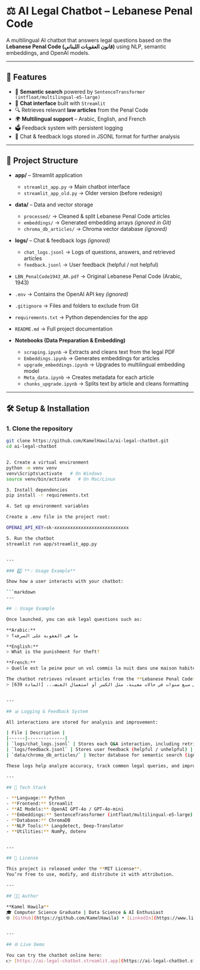 # ⚖️ AI Legal Chatbot – Lebanese Penal Code

A multilingual AI chatbot that answers legal questions based on the **Lebanese Penal Code (قانون العقوبات اللبناني)** using NLP, semantic embeddings, and OpenAI models.

---

## 🚀 Features
- 🧠 **Semantic search** powered by `SentenceTransformer (intfloat/multilingual-e5-large)`
- 💬 **Chat interface** built with `Streamlit`
- 🔍 Retrieves relevant **law articles** from the Penal Code
- 🌍 **Multilingual support** – Arabic, English, and French
- 🗳️ Feedback system with persistent logging
- 🧾 Chat & feedback logs stored in JSONL format for further analysis

---

## 🧩 Project Structure

- **app/** – Streamlit application  
  - `streamlit_app.py` → Main chatbot interface  
  - `streamlit_app_old.py` → Older version (before redesign)

- **data/** – Data and vector storage  
  - `processed/` → Cleaned & split Lebanese Penal Code articles  
  - `embeddings/` → Generated embedding arrays *(ignored in Git)*  
  - `chroma_db_articles/` → Chroma vector database *(ignored)*

- **logs/** – Chat & feedback logs *(ignored)*  
  - `chat_logs.jsonl` → Logs of questions, answers, and retrieved articles  
  - `feedback.jsonl` → User feedback (helpful / not helpful)

- `LBN_PenalCode1943_AR.pdf` → Original Lebanese Penal Code (Arabic, 1943)  
- `.env` → Contains the OpenAI API key *(ignored)*  
- `.gitignore` → Files and folders to exclude from Git  
- `requirements.txt` → Python dependencies for the app  
- `README.md` → Full project documentation  

- **Notebooks (Data Preparation & Embedding)**
  - `scraping.ipynb` → Extracts and cleans text from the legal PDF  
  - `Embeddings.ipynb` → Generates embeddings for articles  
  - `upgrade_embeddings.ipynb` → Upgrades to multilingual embedding model  
  - `Meta_data.ipynb` → Creates metadata for each article  
  - `chunks_upgrade.ipynb` → Splits text by article and cleans formatting

---

## 🛠️ Setup & Installation

### 1. Clone the repository
```bash
git clone https://github.com/KamelHawila/ai-legal-chatbot.git
cd ai-legal-chatbot


2. Create a virtual environment
python -m venv venv
venv\Scripts\activate   # On Windows
source venv/bin/activate   # On Mac/Linux

3. Install dependencies
pip install -r requirements.txt

4. Set up environment variables

Create a .env file in the project root:

OPENAI_API_KEY=sk-xxxxxxxxxxxxxxxxxxxxxxxxxxxx

5. Run the chatbot
streamlit run app/streamlit_app.py


---

### 2️⃣ **💡 Usage Example**

Show how a user interacts with your chatbot:

```markdown
---

## 💡 Usage Example

Once launched, you can ask legal questions such as:

**Arabic:**  
> ما هي العقوبة على السرقة؟

**English:**  
> What is the punishment for theft?

**French:**  
> Quelle est la peine pour un vol commis la nuit dans une maison habitée ?

The chatbot retrieves relevant articles from the **Lebanese Penal Code**, then summarizes them with references like:
> تعاقب السرقة بالأشغال الشاقة من ثلاث سنوات إلى سبع سنوات في حالات معينة، مثل الكسر أو استعمال العنف... [المادة 639]


---

## 📊 Logging & Feedback System

All interactions are stored for analysis and improvement:

| File | Description |
|------|--------------|
| `logs/chat_logs.jsonl` | Stores each Q&A interaction, including retrieved article IDs |
| `logs/feedback.jsonl` | Stores user feedback (helpful / unhelpful) |
| `data/chroma_db_articles/` | Vector database for semantic search (ignored in Git) |

These logs help analyze accuracy, track common legal queries, and improve future model versions.

---

## 🧠 Tech Stack

- **Language:** Python  
- **Frontend:** Streamlit  
- **AI Models:** OpenAI GPT-4o / GPT-4o-mini  
- **Embeddings:** SentenceTransformer (intfloat/multilingual-e5-large)  
- **Database:** ChromaDB  
- **NLP Tools:** Langdetect, Deep-Translator  
- **Utilities:** NumPy, dotenv


---

## 📜 License

This project is released under the **MIT License**.  
You’re free to use, modify, and distribute it with attribution.

---

## 👨‍💻 Author

**Kamel Hawila**  
🎓 Computer Science Graduate | Data Science & AI Enthusiast  
🌐 [GitHub](https://github.com/KamelHawila) • [LinkedIn](https://www.linkedin.com/in/kamel-hawila-70052b355/)


---

## 🌐 Live Demo

You can try the chatbot online here:  
👉 [https://ai-legal-chatbot.streamlit.app](https://ai-legal-chatbot.streamlit.app)


